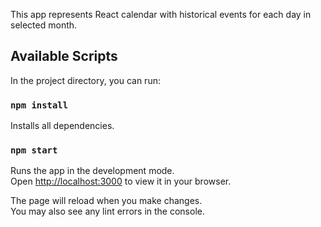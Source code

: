 This app represents React calendar with historical events for each day in selected month.

## Available Scripts

In the project directory, you can run:

### `npm install`

Installs all dependencies.

### `npm start`

Runs the app in the development mode.\
Open [http://localhost:3000](http://localhost:3000) to view it in your browser.

The page will reload when you make changes.\
You may also see any lint errors in the console.

